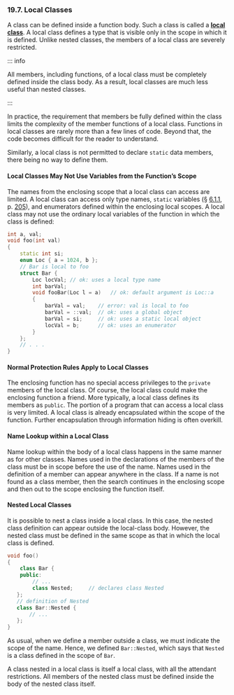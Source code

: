 <h3 id="filepos5346574">19.7. Local Classes</h3>
<p>A class can be defined inside a function body. Such a class is called a <strong><a href="186-defined_terms.html#filepos5401930" id="filepos5346776">local class</a></strong>. A local class defines a type that is visible only in the scope in which it is defined. Unlike nested classes, the members of a local class are severely restricted.</p>

::: info
<p>All members, including functions, of a local class must be completely defined inside the class body. As a result, local classes are much less useful than nested classes.</p>
:::

<p><a id="filepos5347570"></a>In practice, the requirement that members be fully defined within the class limits the complexity of the member functions of a local class. Functions in local classes are rarely more than a few lines of code. Beyond that, the code becomes difficult for the reader to understand.</p>
<p>Similarly, a local class is not permitted to declare <code>static</code> data members, there being no way to define them.</p>
<h4>Local Classes May Not Use Variables from the Function’s Scope</h4>
<p>The names from the enclosing scope that a local class can access are limited. A local class can access only type names, <code>static</code> variables (§ <a href="063-6.1._function_basics.html#filepos1431793">6.1.1</a>, p. <a href="063-6.1._function_basics.html#filepos1431793">205</a>), and enumerators defined within the enclosing local scopes. A local class may not use the ordinary local variables of the function in which the class is defined:</p>

```c++
int a, val;
void foo(int val)
{
    static int si;
    enum Loc { a = 1024, b };
    // Bar is local to foo
    struct Bar {
        Loc locVal; // ok: uses a local type name
        int barVal;
        void fooBar(Loc l = a)   // ok: default argument is Loc::a
        {
            barVal = val;    // error: val is local to foo
            barVal = ::val;  // ok: uses a global object
            barVal = si;     // ok: uses a static local object
            locVal = b;      // ok: uses an enumerator
        }
    };
    // . . .
}
```

<h4>Normal Protection Rules Apply to Local Classes</h4>
<p>The enclosing function has no special access privileges to the <code>private</code> members of the local class. Of course, the local class could make the enclosing function a friend. More typically, a local class defines its members as <code>public</code>. The portion of a program that can access a local class is very limited. A local class is already encapsulated within the scope of the function. Further encapsulation through information hiding is often overkill.</p>
<h4>Name Lookup within a Local Class</h4>
<p>Name lookup within the body of a local class happens in the same manner as for other classes. Names used in the declarations of the members of the class must be in scope before the use of the name. Names used in the definition of a member can appear anywhere in the class. If a name is not found as a class member, then <a id="filepos5352547"></a>the search continues in the enclosing scope and then out to the scope enclosing the function itself.</p>
<h4>Nested Local Classes</h4>
<p>It is possible to nest a class inside a local class. In this case, the nested class definition can appear outside the local-class body. However, the nested class must be defined in the same scope as that in which the local class is defined.</p>

```c++
void foo()
{
    class Bar {
    public:
        // ...
        class Nested;     // declares class Nested
   };
   // definition of Nested
   class Bar::Nested {
       // ...
   };
}
```

<p>As usual, when we define a member outside a class, we must indicate the scope of the name. Hence, we defined <code>Bar::Nested</code>, which says that <code>Nested</code> is a class defined in the scope of <code>Bar</code>.</p>
<p>A class nested in a local class is itself a local class, with all the attendant restrictions. All members of the nested class must be defined inside the body of the nested class itself.</p>
